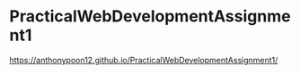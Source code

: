 # PracticalWebDevelopmentAssignment1

https://anthonypoon12.github.io/PracticalWebDevelopmentAssignment1/

